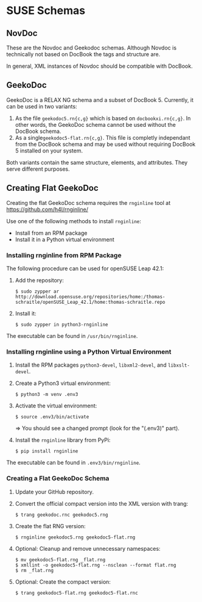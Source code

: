 # SUSE Schemas


## NovDoc

These are the Novdoc and Geekodoc schemas. Although Novdoc is technically not
based on DocBook the tags and structure are.

In general, XML instances of Novdoc should be compatible with DocBook.


## GeekoDoc

GeekoDoc is a RELAX NG schema and a subset of DocBook 5. Currently, it can be
used in two variants:

1. As the file `geekodoc5.rn{c,g}` which is based on `docbookxi.rn{c,g}`. In
   other words, the GeekoDoc schema cannot be used without the DocBook schema.
2. As a single`geekodoc5-flat.rn{c,g}`. This file is completly independant from the
   DocBook schema and may be used without requiring DocBook 5 installed on
   your system.

Both variants contain the same structure, elements, and attributes. They
serve different purposes.


## Creating Flat GeekoDoc

Creating the flat GeekoDoc schema requires the `rnginline` tool at
https://github.com/h4l/rnginline/

Use one of the following methods to install `rnginline`:

* Install from an RPM package
* Install it in a Python virtual environment


### Installing rnginline from RPM Package

The following procedure can be used for openSUSE Leap 42.1:

1. Add the repository:

   ```
   $ sudo zypper ar http://download.opensuse.org/repositories/home:/thomas-schraitle/openSUSE_Leap_42.1/home:thomas-schraitle.repo
   ```

2. Install it:

   ```
   $ sudo zypper in python3-rnginline
   ```

The executable can be found in `/usr/bin/rnginline`.


### Installing rnginline using a Python Virtual Environment

1. Install the RPM packages `python3-devel`, `libxml2-devel`, and `libxslt-devel`.

2. Create a Python3 virtual environment:

   ```
   $ python3 -m venv .env3
   ```

3. Activate the virtual environment:

   ```
   $ source .env3/bin/activate
   ```

   => You should see a changed prompt (look for the "(.env3)" part).

3. Install the `rnginline` library from PyPi:

   ```
   $ pip install rnginline
   ```


The executable can be found in `.env3/bin/rnginline`.


### Creating a Flat GeekoDoc Schema

1. Update your GitHub repository.

2. Convert the official compact version into the XML version with trang:

   ```
   $ trang geekodoc.rnc geekodoc5.rng
   ```

3. Create the flat RNG version:

   ```
   $ rnginline geekodoc5.rng geekodoc5-flat.rng
   ```

4. Optional: Cleanup and remove unnecessary namespaces:

   ```
   $ mv geekodoc5-flat.rng _flat.rng
   $ xmllint -o geekodoc5-flat.rng --nsclean --format flat.rng
   $ rm _flat.rng
   ```

5. Optional: Create the compact version:

   ```
   $ trang geekodoc5-flat.rng geekodoc5-flat.rnc
   ```

